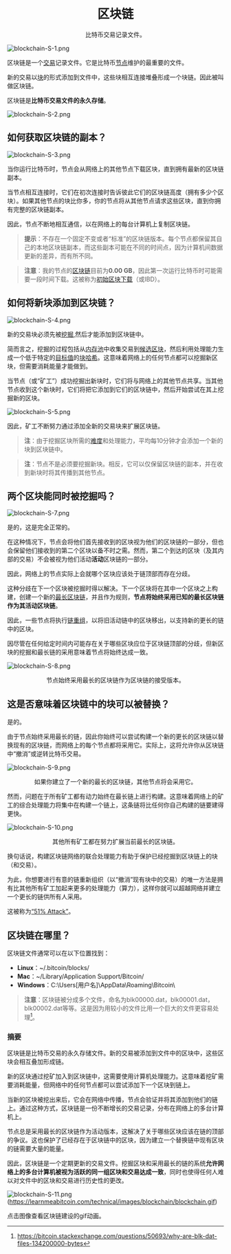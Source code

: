 # <center>区块链</center>
<center>比特币交易记录文件。</center>

![blockchain-S-1.png](img/blockchain-S-1%20(1).png)

区块链是一个[交易](../../Beginners/How%20Bitcoin%20Works/3.Transactions/Transactions.md)记录文件。它是比特币[节点](../../Beginners/How%20Bitcoin%20Works/1.Network/Nodes/Nodes.md)维护的最重要的文件。

新的交易以[块](../../Beginners/How%20Bitcoin%20Works/2.Mining/2.Blocks/Blocks.md)的形式添加到文件中，这些块相互连接堆叠形成一个块链。因此被叫做区块链。

区块链是**比特币交易文件的永久存储**。

![blockchain-S-2.png](img/blockchain-S-2%20(1).png)

## 如何获取区块链的副本？

![blockchain-S-3.png](img/blockchain-S-3%20(1).png)

当你运行比特币时，节点会从网络上的其他节点下载区块，直到拥有最新的区块链副本。

当节点相互连接时，它们在初次连接时告诉彼此它们的区块链高度（拥有多少个区块）。如果其他节点的块比你多，你的节点将从其他节点请求这些区块，直到你拥有完整的区块链副本。

因此，节点不断地相互通信，以在网络上的每台计算机上复制区块链。

>**提示**：不存在一个固定不变或者“标准”的区块链版本。每个节点都保留其自己的本地区块链副本，而这些副本可能在不同的时间点，因为计算机间数据更新的差异，而有所不同。

>**注意**：我的节点的[区块链](./blockchain.md)目前为**0.00 GB**，因此第一次运行比特币时可能需要一段时间下载。这被称为[初始区块下载](https://btcinformation.org/en/developer-guide#initial-block-download)（或IBD）。

## 如何将新块添加到区块链？

![blockchain-S-4.png](img/blockchain-S-4%20(1).png)

新的交易块必须先被[挖掘](../Mining/Mining.md),然后才能添加到区块链中。

简而言之，挖掘的过程包括从[内存池](../Node/Memory%20Pool/Memory%20Pool.md)中收集交易到[候选区块](../Node/Candidate%20Block/Candidate%20Block.md)，然后利用处理能力生成一个低于特定的[目标值](../Mining/Target/Target.md)的[块哈希](../Block/block-hash/block-hash.md)。这意味着网络上的任何节点都可以挖掘新区块，但需要消耗能量才能做到。

当节点（或“矿工”）成功挖掘出新块时，它们将与网络上的其他节点共享。当其他节点收到这个新块时，它们将把它添加到它们的区块链中，然后开始尝试在其上挖掘新的区块。

![blockchain-S-5.png](img/blockchain-S-5%20(1).png)

因此，矿工不断努力通过添加全新的交易块来扩展区块链。

>**注**：由于挖掘区块所需的[难度](../../Beginners/How%20Bitcoin%20Works/2.Mining/3.Difficulty/Difficulty.md)和处理能力，平均每10分钟才会添加一个新的块到区块链中。

>**注**：节点不是必须要挖掘新块。相反，它可以仅保留区块链的副本，并在收到新块时将其传播到其他节点。

## 两个区块能同时被挖掘吗？

![blockchain-S-7.png](img/blockchain-S-7%20(1).png)

是的，这是完全正常的。

在这种情况下，节点会将他们首先接收到的区块视为他们的区块链的一部分，但也会保留他们接收到的第二个区块以备不时之需。然而，第二个到达的区块（及其内部的交易）不会被视为他们活动**活动**区块链的一部分。

因此，网络上的节点实际上会就哪个区块应该处于链顶部而存在分歧。

这种分歧在下一个区块被挖掘时得以解决。下一个区块将在其中一个区块之上构建，创建一个新的[最长区块链](./longest-chain/longest-chain.md)，并且作为规则，**节点将始终采用已知的最长区块链作为其活动区块链**。

因此，一些节点将执行[链重组](./chain-reorganisation/chain-reorganisation.md)，以将旧活动链中的区块移出，以支持新的更长的链中的区块。

因尽管在任何给定时间内可能存在关于哪些区块应位于区块链顶部的分歧，但新区块的挖掘和最长链的采用意味着节点将始终达成一致。

![blockchain-S-8.png](img/blockchain-S-8%20(1).png)

<center>节点始终采用最长的区块链作为区块链的接受版本。</center>

## 这是否意味着区块链中的块可以被替换？
是的。

由于节点始终采用最长的链，因此你始终可以尝试构建一个新的更长的区块链以替换现有的区块链，而网络上的每个节点都将采用它。实际上，这将允许你从区块链中“撤消”或逆转比特币交易。

![blockchain-S-9.png](img/blockchain-S-9%20(1).png)

<center>如果你建立了一个新的最长的区块链，其他节点将会采用它。</center>

然而，问题在于所有矿工都有动力始终在最长链上进行构建。这意味着网络上的矿工的综合处理能力将集中在构建一个链上，这条链将比任何你自己构建的链要建得更快。

![blockchain-S-10.png](img/blockchain-S-10%20(1).png)

<center>其他所有矿工都在努力扩展当前最长的区块链。</center>

换句话说，构建区块链网络的联合处理能力有助于保护已经挖掘到区块链上的块（和交易）。

为此，你想要进行有意的链重新组织（以“撤消”现有块中的交易）的唯一方法是拥有比其他所有矿工加起来更多的处理能力（算力），这样你就可以超越网络并建立一个更长的链供所有人采用。

这被称为[“51% Attack”](./51-attack/51-attack.md)。

## 区块链在哪里？
区块链文件通常可以在以下位置找到：

* **Linux**：~/.bitcoin/blocks/
* **Mac**：~/Library/Application Support/Bitcoin/
* **Windows**：C:\Users\[用户名]\AppData\Roaming\Bitcoin\
>**注意**：区块链被分成多个文件，命名为blk00000.dat，blk00001.dat，blk00002.dat等等。这是因为用较小的文件比用一个巨大的文件更容易处理[^1]。

### 摘要
区块链是比特币交易的永久存储文件。新的交易被添加到文件中的区块中，这些区块会相互叠加形成链。

新的区块通过挖矿加入到区块链中，这需要使用计算机处理能力。这意味着挖矿需要消耗能量，但网络中的任何节点都可以尝试添加下一个区块到链上。

当新的区块被挖出来后，它会在网络中传播，节点会验证并将其添加到他们的链上。通过这种方式，区块链是一份不断增长的交易记录，分布在网络上的多台计算机上。

节点总是采用最长的区块链作为活动版本，这解决了关于哪些区块应该在链的顶部的争议。这也保护了已经存在于区块链中的区块，因为建立一个替换链中现有区块的链需要大量的能量。

因此，区块链是一个定期更新的交易文件。挖掘区块和采用最长的链的系统**允许网络上的多台计算机被视为活跃的同一组区块和交易达成一致**，同时也使得任何人难以对文件中的区块和交易进行历史性的更改。

![blockchain-S-11.png](img/blockchain-S-11%20(1).png)(https://learnmeabitcoin.com/technical/images/blockchain/blockchain.gif)

点击图像查看区块链建设的gif动画。

[^1]:https://bitcoin.stackexchange.com/questions/50693/why-are-blk-dat-files-134200000-bytes